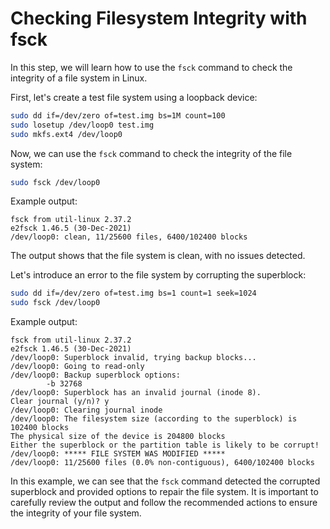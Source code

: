 # Checking Filesystem Integrity with fsck

In this step, we will learn how to use the `fsck` command to check the integrity of a file system in Linux.

First, let's create a test file system using a loopback device:

```bash
sudo dd if=/dev/zero of=test.img bs=1M count=100
sudo losetup /dev/loop0 test.img
sudo mkfs.ext4 /dev/loop0
```

Now, we can use the `fsck` command to check the integrity of the file system:

```bash
sudo fsck /dev/loop0
```

Example output:

```
fsck from util-linux 2.37.2
e2fsck 1.46.5 (30-Dec-2021)
/dev/loop0: clean, 11/25600 files, 6400/102400 blocks
```

The output shows that the file system is clean, with no issues detected.

Let's introduce an error to the file system by corrupting the superblock:

```bash
sudo dd if=/dev/zero of=test.img bs=1 count=1 seek=1024
sudo fsck /dev/loop0
```

Example output:

```
fsck from util-linux 2.37.2
e2fsck 1.46.5 (30-Dec-2021)
/dev/loop0: Superblock invalid, trying backup blocks...
/dev/loop0: Going to read-only
/dev/loop0: Backup superblock options:
        -b 32768
/dev/loop0: Superblock has an invalid journal (inode 8).
Clear journal (y/n)? y
/dev/loop0: Clearing journal inode
/dev/loop0: The filesystem size (according to the superblock) is 102400 blocks
The physical size of the device is 204800 blocks
Either the superblock or the partition table is likely to be corrupt!
/dev/loop0: ***** FILE SYSTEM WAS MODIFIED *****
/dev/loop0: 11/25600 files (0.0% non-contiguous), 6400/102400 blocks
```

In this example, we can see that the `fsck` command detected the corrupted superblock and provided options to repair the file system. It is important to carefully review the output and follow the recommended actions to ensure the integrity of your file system.
